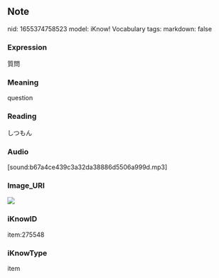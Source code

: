 ## Note
nid: 1655374758523
model: iKnow! Vocabulary
tags: 
markdown: false

### Expression
質問

### Meaning
question

### Reading
しつもん

### Audio
[sound:b67a4ce439c3a32da38886d5506a999d.mp3]

### Image_URI
<img src="9dcf4599cb55993af9248e4d2816d7d8.jpg">

### iKnowID
item:275548

### iKnowType
item
